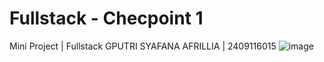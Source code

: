 # Fullstack - Checpoint 1
Mini Project | Fullstack
GPUTRI SYAFANA AFRILLIA | 2409116015 
![image](https://github.com/user-attachments/assets/4b5a5be0-a75c-4a06-8336-3a6ad640d4c3)
